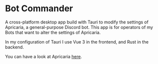 # Bot Commander

A cross-platform desktop app build with Tauri to modify the settings of Apricaria, a general-purpose Discord bot. This app is for operators of my Bots that want to alter the settings of Apricaria.

In my configuration of Tauri I use Vue 3 in the frontend, and Rust in the backend.

You can have a look at Apricaria [here](https://github.com/SVKruik-Organization/Discord-Bots).
